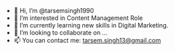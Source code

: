 - 👋 Hi, I’m @tarsemsingh1990
- 👀 I’m interested in Content Management Role
- 🌱 I’m currently learning new skills in Digital Marketing.
- 💞️ I’m looking to collaborate on ...
- 📫 You can contact me: tarsem.singh13@gmail.com

<!---
tarsemsingh1990/tarsemsingh1990 is a ✨ special ✨ repository because its `README.md` (this file) appears on your GitHub profile.
You can click the Preview link to take a look at your changes.
--->
